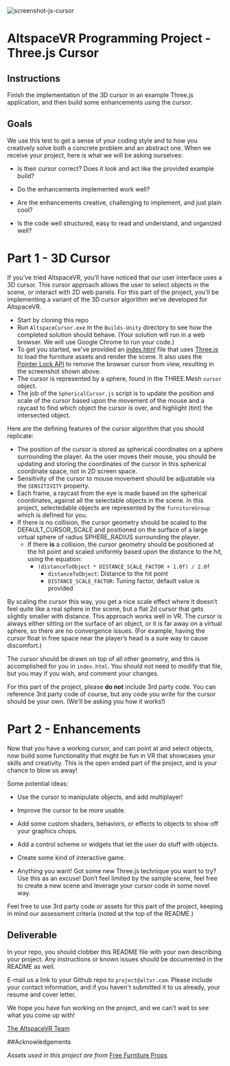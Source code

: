 ![screenshot-js-cursor](https://cloud.githubusercontent.com/assets/1117692/8268926/a89a82d0-1748-11e5-8299-1f79838955fc.png)

# AltspaceVR Programming Project - Three.js Cursor

## Instructions

Finish the implementation of the 3D cursor in an example Three.js application, and then build some enhancements using the cursor.

## Goals

We use this test to get a sense of your coding style and to how you creatively solve both a concrete problem and an abstract one. When we receive your project, here is what we will be asking ourselves:

- Is their cursor correct? Does it look and act like the provided example build?

- Do the enhancements implemented work well?

- Are the enhancements creative, challenging to implement, and just plain cool?

- Is the code well structured, easy to read and understand, and organized well?


# Part 1 - 3D Cursor

If you’ve tried AltspaceVR, you’ll have noticed that our user interface uses a 3D cursor. This cursor approach allows the user to select objects in the scene, or interact with 2D web panels. For this part of the project, you’ll be implementing a variant of the 3D cursor algorithm we’ve developed for AltspaceVR.  

- Start by cloning this repo
- Run `AltspaceCursor.exe` in the `Builds-Unity` directory to see how the completed solution should behave.  (Your solution will run in a web browser. We will use Google Chrome to run your code.)
- To get you started, we've provided an [index.html](./index.html) file that uses [Three.js](http://threejs.org) to load the furniture assets and render the scene. It also uses the [Pointer Lock API](https://developer.mozilla.org/en-US/docs/Web/API/Pointer_Lock_API) to remove the browser cursor from view, resulting in the screenshot shown above.
- The cursor is represented by a sphere, found in the THREE.Mesh `cursor` object. 
- The job of the `SphericalCursor.js` script is to update the position and scale of the cursor based upon the movement of the mouse and a raycast to find which object the cursor is over, and highlight (tint) the intersected object.  

Here are the defining features of the cursor algorithm that you should replicate:

- The position of the cursor is stored as spherical coordinates on a sphere surrounding the player. As the user moves their mouse, you should be updating and storing the coordinates of the cursor in this spherical coordinate space, not in 2D screen space.
- Sensitivity of the cursor to mouse movement should be adjustable via the `SENSITIVITY` property.
- Each frame, a raycast from the eye is made based on the spherical coordinates, against all the selectable objects in the scene.  In this project, selectedable objects are represented by the `furnitureGroup` which is defined for you.  
- If there is no collision, the cursor geometry should be scaled to the DEFAULT_CURSOR_SCALE and positioned on the surface of a large virtual sphere of radius SPHERE_RADIUS surrounding the player.
  - If there **is** a collision, the cursor geometry should be positioned at the hit point and scaled uniformly based upon the distance to the hit, using the equation:
    - `(distanceToObject * DISTANCE_SCALE_FACTOR + 1.0f) / 2.0f`
      - `distanceToObject`: Distance to the hit point
      - `DISTANCE_SCALE_FACTOR`: Tuning factor, default value is provided

By scaling the cursor this way, you get a nice scale effect where it doesn’t feel quite like a real sphere in the scene, but a flat 2d cursor that gets slightly smaller with distance. This approach works well in VR. The cursor is always either sitting on the surface of an object, or it is far away on a virtual sphere, so there are no convergence issues. (For example, having the cursor float in free space near the player’s head is a sure way to cause discomfort.) 

The cursor should be drawn on top of all other geometry, and this is accomplished for you in `index.html`.  You should not need to modify that file, but you may if you wish, and comment your changes.

For this part of the project, please **do not** include 3rd party code. You can reference 3rd party code of course, but any code you write for the cursor should be your own. (We'll be asking you how it works!)

# Part 2 - Enhancements

Now that you have a working cursor, and can point at and select objects, now build some functionality that might be fun in VR that showcases your skills and creativity. This is the open ended part of the project, and is your chance to blow us away! 

Some potential ideas:

- Use the cursor to manipulate objects, and add multiplayer!

- Improve the cursor to be more usable.

- Add some custom shaders, behaviors, or effects to objects to show off your graphics chops.

- Add a control scheme or widgets that let the user do stuff with objects.

- Create some kind of interactive game.

- Anything you want! Got some new Three.js technique you want to try? Use this as an excuse! Don’t feel limited by the sample scene, feel free to create a new scene and leverage your cursor code in some novel way.

Feel free to use 3rd party code or assets for this part of the project, keeping in mind our assessment criteria (noted at the top of the README.)

## Deliverable

In your repo, you should clobber this README file with your own describing your project. Any instructions or known issues should be documented in the README as well.

E-mail us a link to your Github repo to `project@altvr.com`. Please include your contact information, and if you haven't submitted it to us already, your resume and cover letter. 

We hope you have fun working on the project, and we can't wait to see what you come up with!
    
[The AltspaceVR Team](http://altvr.com/team/)
    
##Acknowledgements

*Assets used in this project are from* [Free Furniture Props](https://www.assetstore.unity3d.com/en/#!/content/8822)





